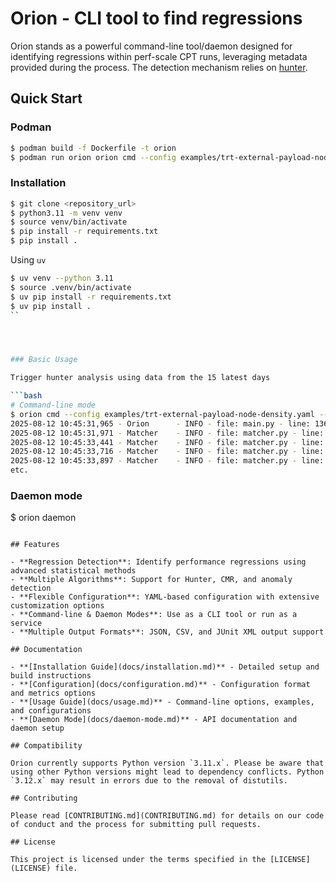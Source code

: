 # Orion - CLI tool to find regressions

Orion stands as a powerful command-line tool/daemon designed for identifying regressions within perf-scale CPT runs, leveraging metadata provided during the process. The detection mechanism relies on [hunter](https://github.com/datastax-labs/hunter).

## Quick Start

### Podman

```bash
$ podman build -f Dockerfile -t orion
$ podman run orion orion cmd --config examples/trt-external-payload-node-density.yaml --hunter-analyze --input-vars='{"version": "4.19"}' --es-server='https://my-opensearch.perf.com' --benchmark-index=ripsaw-kube-burner-* --metadata-index=perf_scale_ci* --lookback=15d
 ```


### Installation

```bash
$ git clone <repository_url>
$ python3.11 -m venv venv
$ source venv/bin/activate
$ pip install -r requirements.txt
$ pip install .
```

Using `uv`

```bash
$ uv venv --python 3.11
$ source .venv/bin/activate
$ uv pip install -r requirements.txt
$ uv pip install .
``




### Basic Usage

Trigger hunter analysis using data from the 15 latest days 

```bash
# Command-line mode
$ orion cmd --config examples/trt-external-payload-node-density.yaml --hunter-analyze --input-vars='{"version": "4.19"}' --es-server='htts://my-opensearch.perf.com' --benchmark-index=ripsaw-kube-burner-* --metadata-index=perf_scale_ci* --lookback=15d
2025-08-12 10:45:31,965 - Orion      - INFO - file: main.py - line: 136 - 🏹 Starting Orion in command-line mode                                                                              2025-08-12 10:45:31,971 - Orion      - INFO - file: utils.py - line: 317 - The test payload-node-density has started                                                            
2025-08-12 10:45:31,971 - Matcher    - INFO - file: matcher.py - line: 75 - Executing query against index: perf_scale_ci*                                                                     2025-08-12 10:45:33,179 - Matcher    - INFO - file: matcher.py - line: 75 - Executing query against index: perf_scale_ci*                                                      
2025-08-12 10:45:33,441 - Matcher    - INFO - file: matcher.py - line: 75 - Executing query against index: ripsaw-kube-burner-*                                                               2025-08-12 10:45:33,715 - Orion      - INFO - file: utils.py - line: 67 - Collecting podReadyLatency                                                                            
2025-08-12 10:45:33,716 - Matcher    - INFO - file: matcher.py - line: 75 - Executing query against index: ripsaw-kube-burner-*                                                               2025-08-12 10:45:33,896 - Orion      - INFO - file: utils.py - line: 67 - Collecting apiserverCPU                                                                               
2025-08-12 10:45:33,897 - Matcher    - INFO - file: matcher.py - line: 75 - Executing query against index: ripsaw-kube-burner-*                                                               2025-08-12 10:45:34,697 - Orion      - INFO - file: utils.py - line: 67 - Collecting ovnCPU                                                                                                   
etc.
```

### Daemon mode
$ orion daemon
```

## Features

- **Regression Detection**: Identify performance regressions using advanced statistical methods
- **Multiple Algorithms**: Support for Hunter, CMR, and anomaly detection
- **Flexible Configuration**: YAML-based configuration with extensive customization options
- **Command-line & Daemon Modes**: Use as a CLI tool or run as a service
- **Multiple Output Formats**: JSON, CSV, and JUnit XML output support

## Documentation

- **[Installation Guide](docs/installation.md)** - Detailed setup and build instructions
- **[Configuration](docs/configuration.md)** - Configuration format and metrics options
- **[Usage Guide](docs/usage.md)** - Command-line options, examples, and configurations
- **[Daemon Mode](docs/daemon-mode.md)** - API documentation and daemon setup

## Compatibility

Orion currently supports Python version `3.11.x`. Please be aware that using other Python versions might lead to dependency conflicts. Python `3.12.x` may result in errors due to the removal of distutils.

## Contributing

Please read [CONTRIBUTING.md](CONTRIBUTING.md) for details on our code of conduct and the process for submitting pull requests.

## License

This project is licensed under the terms specified in the [LICENSE](LICENSE) file.

